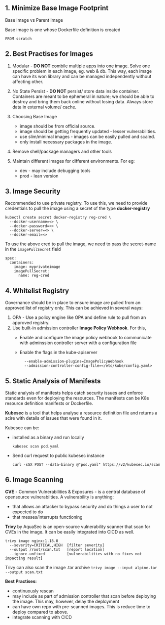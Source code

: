 ## 1. Minimize Base Image Footprint
Base Image vs Parent Image

Base image is one whose Dockerfile definition is created
```
FROM scratch
```
## 2. Best Practises for Images
1. Modular - **DO NOT** combile multiple apps into one image. Solve one specific problem in each image, eg. web & db. This way, each image can have its won library and can be managed independently without affecting other.

2. No State Persist - **DO NOT** persist/ store data inside container. Containers are meant to be ephemeral in nature; we should be able to destroy and bring them back online without losing data. Always store data in external volume/ cache.

3. Choosing Base Image
   - image should be from official source.
   - image should be getting frequently updated - lesser vulnerabilities.
   - use slim/minimal images - images can be easily pulled and scaled.
   - only install necessary packages in the image.

4. Remove shell/package managers and other tools

5. Maintain different images for different environments. For eg:
   - dev - may include debugging tools
   - prod - lean version
   
## 3. Image Security
Recommended to use private registry. To use this, we need to provide credentials to pull the image using a secret of the type **docker-registry**

```
kubectl create secret docker-registry reg-cred \
  --docker-username=<> \
  --docker-password=<> \
  --docker-server=<> \
  --docker-email=<>
```

To use the above cred to pull the image, we need to pass the secret-name in the `imagePullSecret` field

```
spec:
  containers:
    image: myprivateimage
    imagePullSecret:
      name: reg-cred
```
## 4. Whitelist Registry
Governance should be in place to ensure image are pulled from an approved list of registry only. This can be achieved in several ways:

1. OPA - Use a policy engine like OPA and define rule to pull from an approved registry.
2. Use built-in admission controller **Image Policy Webhook**. For this,
   - Enable and configure the image policy webhook to communicate with adminssion controller server with a configuration file
     
   - Enable the flags in the kube-apiserver
     ```
       --enable-admission-plugins=ImagePolicyWebhook
       --admission-controller-config-file=</etc/kube/config.yaml>
     ```

## 5. Static Analysis of Manifests
Static analysis of manifests helps catch security issues and enforce standards even for deploying the resources. The manifests can be K8s resource definition manifests or Dockerfile.

**Kubesec** is a tool that helps analyse a resource definition file and returns a scire with details of issues that were found in it.

Kubesec can be:
  - installed as a binary and run locally
    ```
    kubesec scan pod.yaml
    ```
  - Send curl request to public kubesec instance
    ```
    curl -sSX POST --data-binary @"pod.yaml" https://v2/kubesec.io/scan
    ```


## 6. Image Scanning
**CVE** - Common Vulnerabilities & Exposures - is a central database of opensource vulnerabilties. 
A vulnerability is anything:
  - that allows an attacker to bypass security and do things a user to not expected to do
  - that messes/interrupts functioning

**Trivy** by AquaSec is an open-source vulnerability scanner that scan for CVEs in the image. It can be easily integrated into CICD as well.

```
trivy image nginx:1.18.0
  --severity=CRITICAL,HIGH  [filter severity]
  --output /root/scan.txt   [report location]
  --ignore-unfixed          [vulnerabilities with no fixes not impacting result]
```

Trivy can also scan the image .tar archive
`trivy image --input alpine.tar --output scan.txt`

**Best Practises:**
  - continuously rescan
  - may include as part of admission controller that scan before deploying the image. This may, however, delay the deployment
  - can have own repo with pre-scanned images. This is reduce time to deploy compared to above.
  - integrate scanning with CICD
